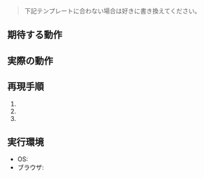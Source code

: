 > 下記テンプレートに合わない場合は好きに書き換えてください。

## 期待する動作

## 実際の動作


## 再現手順

  1.
  1.
  1.

## 実行環境

  * OS:
  * ブラウザ:
